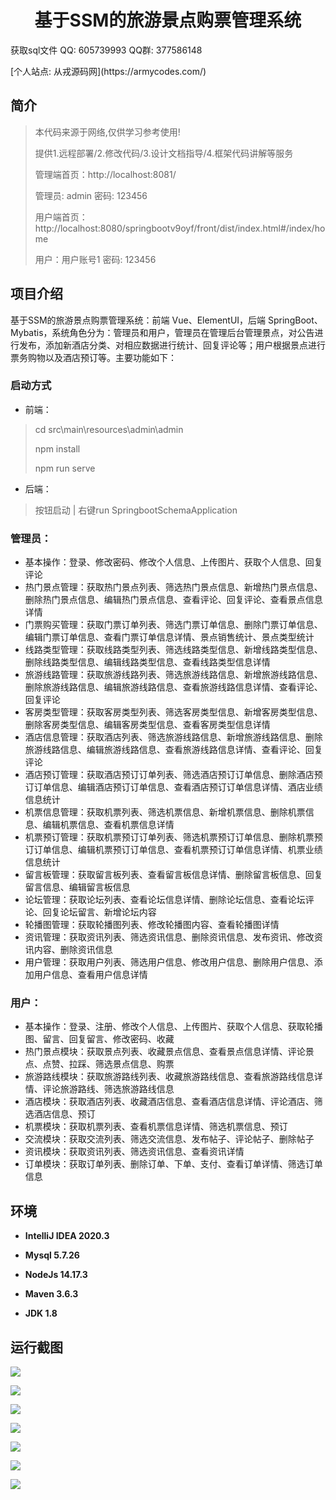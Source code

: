 <p><h1 align="center">基于SSM的旅游景点购票管理系统</h1></p>

<p> 获取sql文件 QQ: 605739993 QQ群: 377586148 </p>
<p> [个人站点: 从戎源码网](https://armycodes.com/)</p>

## 简介

> 本代码来源于网络,仅供学习参考使用!
>
> 提供1.远程部署/2.修改代码/3.设计文档指导/4.框架代码讲解等服务
>
> 管理端首页：http://localhost:8081/
>
> 管理员: admin 密码: 123456
>
> 用户端首页：http://localhost:8080/springbootv9oyf/front/dist/index.html#/index/home
>
> 用户：用户账号1 密码: 123456

## 项目介绍

基于SSM的旅游景点购票管理系统：前端 Vue、ElementUI，后端 SpringBoot、Mybatis，系统角色分为：管理员和用户，管理员在管理后台管理景点，对公告进行发布，添加新酒店分类、对相应数据进行统计、回复评论等；用户根据景点进行票务购物以及酒店预订等。主要功能如下：

### 启动方式

- 前端：

> cd src\main\resources\admin\admin
>
> npm install
>
> npm run serve

- 后端：

> 按钮启动 | 右键run SpringbootSchemaApplication

### 管理员：

- 基本操作：登录、修改密码、修改个人信息、上传图片、获取个人信息、回复评论
- 热门景点管理：获取热门景点列表、筛选热门景点信息、新增热门景点信息、删除热门景点信息、编辑热门景点信息、查看评论、回复评论、查看景点信息详情
- 门票购买管理：获取门票订单列表、筛选门票订单信息、删除门票订单信息、编辑门票订单信息、查看门票订单信息详情、景点销售统计、景点类型统计
- 线路类型管理：获取线路类型列表、筛选线路类型信息、新增线路类型信息、删除线路类型信息、编辑线路类型信息、查看线路类型信息详情
- 旅游线路管理：获取旅游线路列表、筛选旅游线路信息、新增旅游线路信息、删除旅游线路信息、编辑旅游线路信息、查看旅游线路信息详情、查看评论、回复评论
- 客房类型管理：获取客房类型列表、筛选客房类型信息、新增客房类型信息、删除客房类型信息、编辑客房类型信息、查看客房类型信息详情
- 酒店信息管理：获取酒店列表、筛选旅游线路信息、新增旅游线路信息、删除旅游线路信息、编辑旅游线路信息、查看旅游线路信息详情、查看评论、回复评论
- 酒店预订管理：获取酒店预订订单列表、筛选酒店预订订单信息、删除酒店预订订单信息、编辑酒店预订订单信息、查看酒店预订订单信息详情、酒店业绩信息统计
- 机票信息管理：获取机票列表、筛选机票信息、新增机票信息、删除机票信息、编辑机票信息、查看机票信息详情
- 机票预订管理：获取机票预订订单列表、筛选机票预订订单信息、删除机票预订订单信息、编辑机票预订订单信息、查看机票预订订单信息详情、机票业绩信息统计
- 留言板管理：获取留言板列表、查看留言板信息详情、删除留言板信息、回复留言信息、编辑留言板信息
- 论坛管理：获取论坛列表、查看论坛信息详情、删除论坛信息、查看论坛评论、回复论坛留言、新增论坛内容
- 轮播图管理：获取轮播图列表、修改轮播图内容、查看轮播图详情
- 资讯管理：获取资讯列表、筛选资讯信息、删除资讯信息、发布资讯、修改资讯内容、删除资讯信息
- 用户管理：获取用户列表、筛选用户信息、修改用户信息、删除用户信息、添加用户信息、查看用户信息详情

### 用户：

- 基本操作：登录、注册、修改个人信息、上传图片、获取个人信息、获取轮播图、留言、回复留言、修改密码、收藏
- 热门景点模块：获取景点列表、收藏景点信息、查看景点信息详情、评论景点、点赞、拉踩、筛选景点信息、购票
- 旅游路线模块：获取旅游路线列表、收藏旅游路线信息、查看旅游路线信息详情、评论旅游路线、筛选旅游路线信息
- 酒店模块：获取酒店列表、收藏酒店信息、查看酒店信息详情、评论酒店、筛选酒店信息、预订
- 机票模块：获取机票列表、查看机票信息详情、筛选机票信息、预订
- 交流模块：获取交流列表、筛选交流信息、发布帖子、评论帖子、删除帖子
- 资讯模块：获取资讯列表、筛选资讯信息、查看资讯详情
- 订单模块：获取订单列表、删除订单、下单、支付、查看订单详情、筛选订单信息

## 环境

- <b>IntelliJ IDEA 2020.3</b>

- <b>Mysql 5.7.26</b>

- <b>NodeJs 14.17.3</b>

- <b>Maven 3.6.3</b>

- <b>JDK 1.8</b>


## 运行截图

![](screenshot/1.png)

![](screenshot/2.png)

![](screenshot/3.png)

![](screenshot/4.png)

![](screenshot/5.png)

![](screenshot/6.png)

![](screenshot/7.png)
